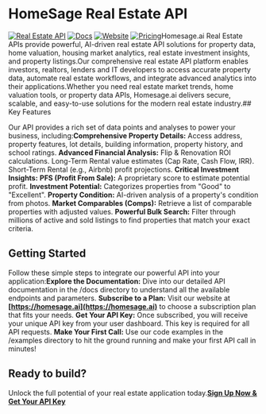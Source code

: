 # HomeSage Real Estate API
[![Real Estate API](https://img.shields.io/badge/real_estate-api-%235177fc)](https://github.com/ZR2021DC/Homesage.ai-Real-Estate-APIs/tree/main/examples)
[![Docs](https://img.shields.io/badge/Docs-%235177fc)](https://github.com/ZR2021DC/Homesage.ai-Real-Estate-APIs/tree/main/docs)
[![Website](https://img.shields.io/badge/Homesage.ai-%235177fc)](https://homesage.ai)
[![Pricing](https://img.shields.io/badge/Pricing-%235177fc)](https://homesage.ai/pricing)Homesage.ai Real Estate APIs provide powerful, AI-driven real estate API solutions for property data, home valuation, housing market analytics, real estate investment insights, and property listings.Our comprehensive real estate API platform enables investors, realtors, lenders and IT developers to access accurate property data, automate real estate workflows, and integrate advanced analytics into their applications.Whether you need real estate market trends, home valuation tools, or property data APIs, Homesage.ai delivers secure, scalable, and easy-to-use solutions for the modern real estate industry.## Key Features

Our API provides a rich set of data points and analyses to power your business, including:**Comprehensive Property Details:** Access address, property features, lot details, building information, property history, and school ratings.
**Advanced Financial Analysis:**
Flip & Renovation ROI calculations.
Long-Term Rental value estimates (Cap Rate, Cash Flow, IRR).
Short-Term Rental (e.g., Airbnb) profit projections.
**Critical Investment Insights:**
**PFS (Profit From Sale):** A proprietary score to estimate potential profit.
**Investment Potential:** Categorizes properties from "Good" to "Excellent".
**Property Condition:** AI-driven analysis of a property's condition from photos.
**Market Comparables (Comps):** Retrieve a list of comparable properties with adjusted values.
**Powerful Bulk Search:** Filter through millions of active and sold listings to find properties that match your exact criteria.

## Getting Started

Follow these simple steps to integrate our powerful API into your application:**Explore the Documentation:** Dive into our detailed API documentation in the /docs directory to understand all the available endpoints and parameters.
**Subscribe to a Plan:** Visit our website at **[https://homesage.ai](https://homesage.ai)** to choose a subscription plan that fits your needs.
**Get Your API Key:** Once subscribed, you will receive your unique API key from your user dashboard. This key is required for all API requests.
**Make Your First Call:** Use our code examples in the /examples directory to hit the ground running and make your first API call in minutes!

## Ready to build?

Unlock the full potential of your real estate application today.**[Sign Up Now & Get Your API Key](httpshttps://homesage.ai)**


